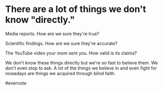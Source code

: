# There are a lot of things we don't know "directly."

Media reports. How are we sure they're true?

Scientific findings. How are we sure they're accurate?

The YouTube video your mom sent you. How valid is its claims?

We don't know these things directly but we're so fast to believe them. We don't even stop to ask. A lot of the things we believe in and even fight for nowadays are things we acquired through blind faith.

\#evernote

